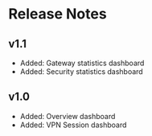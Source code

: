 # Release Notes

## v1.1
* Added: Gateway statistics dashboard
* Added: Security statistics dashboard

## v1.0
* Added: Overview dashboard
* Added: VPN Session dashboard
